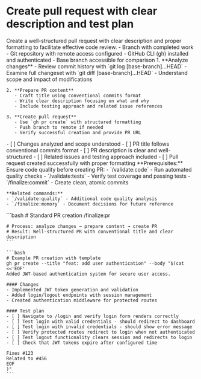 # Create pull request with clear description and test plan

<instructions>
  <context>
    Create a well-structured pull request with clear description and proper formatting to facilitate effective code review.
  </context>

  <requirements>
    - Branch with completed work
    - Git repository with remote access configured
    - GitHub CLI (gh) installed and authenticated
    - Base branch accessible for comparison
  </requirements>

  <execution>
    1. **Analyze changes**
       - Review commit history with `git log [base-branch]...HEAD`
       - Examine full changeset with `git diff [base-branch]...HEAD`
       - Understand scope and impact of modifications

    2. **Prepare PR content**
       - Craft title using conventional commits format
       - Write clear description focusing on what and why
       - Include testing approach and related issue references

    3. **Create pull request**
       - Use `gh pr create` with structured formatting
       - Push branch to remote if needed
       - Verify successful creation and provide PR URL

  </execution>

  <validation>
    - [ ] Changes analyzed and scope understood
    - [ ] PR title follows conventional commits format
    - [ ] PR description is clear and well-structured
    - [ ] Related issues and testing approach included
    - [ ] Pull request created successfully with proper formatting
  </validation>

  <workflow>
    **Prerequisites:** Ensure code quality before creating PR:
    - `/validate:code` - Run automated quality checks
    - `/validate:tests` - Verify test coverage and passing tests
    - `/finalize:commit` - Create clean, atomic commits

    **Related commands:**
    - `/validate:quality` - Additional code quality analysis
    - `/finalize:memory` - Document decisions for future reference

  </workflow>

  <examples>
    ```bash
    # Standard PR creation
    /finalize:pr

    # Process: analyze changes → prepare content → create PR
    # Result: Well-structured PR with conventional title and clear description
    ```

    ```bash
    # Example PR creation with template
    gh pr create --title "feat: add user authentication" --body "$(cat <<'EOF'
    Added JWT-based authentication system for secure user access.

    #### Changes
    - Implemented JWT token generation and validation
    - Added login/logout endpoints with session management
    - Created authentication middleware for protected routes

    #### Test plan
    - [ ] Navigate to /login and verify login form renders correctly
    - [ ] Test login with valid credentials - should redirect to dashboard
    - [ ] Test login with invalid credentials - should show error message
    - [ ] Verify protected routes redirect to login when not authenticated
    - [ ] Test logout functionality clears session and redirects to login
    - [ ] Check that JWT tokens expire after configured time

    Fixes #123
    Related to #456
    EOF
    )"
    ```

  </examples>
</instructions>
